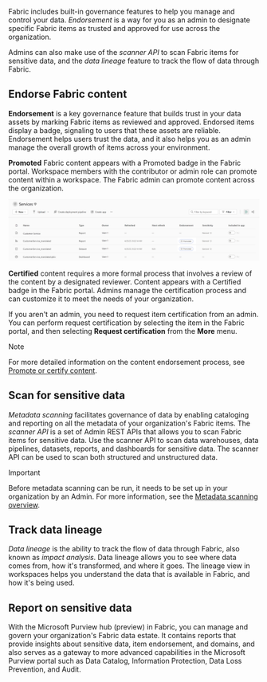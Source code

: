 Fabric includes built-in governance features to help you manage and control your data. *Endorsement* is a way for you as an admin to designate specific Fabric items as trusted and approved for use across the organization.

Admins can also make use of the *scanner API* to scan Fabric items for sensitive data, and the *data lineage* feature to track the flow of data through Fabric.

## Endorse Fabric content

**Endorsement** is a key governance feature that builds trust in your data assets by marking Fabric items as reviewed and approved. Endorsed items display a badge, signaling to users that these assets are reliable. Endorsement helps users trust the data, and it also helps you as an admin manage the overall growth of items across your environment.

**Promoted** Fabric content appears with a Promoted badge in the Fabric portal. Workspace members with the contributor or admin role can promote content within a workspace. The Fabric admin can promote content across the organization.

![Screenshot of Promoted Fabric content in the workspace view.](../media/content-endorsement.png)

**Certified** content requires a more formal process that involves a review of the content by a designated reviewer. Content appears with a Certified badge in the Fabric portal. Admins manage the certification process and can customize it to meet the needs of your organization.

If you aren't an admin, you need to request item certification from an admin. You can perform request certification by selecting the item in the Fabric portal, and then selecting **Request certification** from the **More** menu.

> [!NOTE]
> For more detailed information on the content endorsement process, see [Promote or certify content](/fabric/get-started/endorsement-promote-certify).

## Scan for sensitive data

*Metadata scanning* facilitates governance of data by enabling cataloging and reporting on all the metadata of your organization's Fabric items. The *scanner API* is a set of Admin REST APIs that allows you to scan Fabric items for sensitive data. Use the scanner API to scan data warehouses, data pipelines, datasets, reports, and dashboards for sensitive data. The scanner API can be used to scan both structured and unstructured data.

> [!IMPORTANT]
> Before metadata scanning can be run, it needs to be set up in your organization by an Admin. For more information, see the [Metadata scanning overview](/fabric/governance/metadata-scanning-overview).

## Track data lineage

*Data lineage* is the ability to track the flow of data through Fabric, also known as *impact analysis*. Data lineage allows you to see where data comes from, how it's transformed, and where it goes. The lineage view in workspaces helps you understand the data that is available in Fabric, and how it's being used.

## Report on sensitive data
With the Microsoft Purview hub (preview) in Fabric, you can manage and govern your organization's Fabric data estate. It contains reports that provide insights about sensitive data, item endorsement, and domains, and also serves as a gateway to more advanced capabilities in the Microsoft Purview portal such as Data Catalog, Information Protection, Data Loss Prevention, and Audit.
